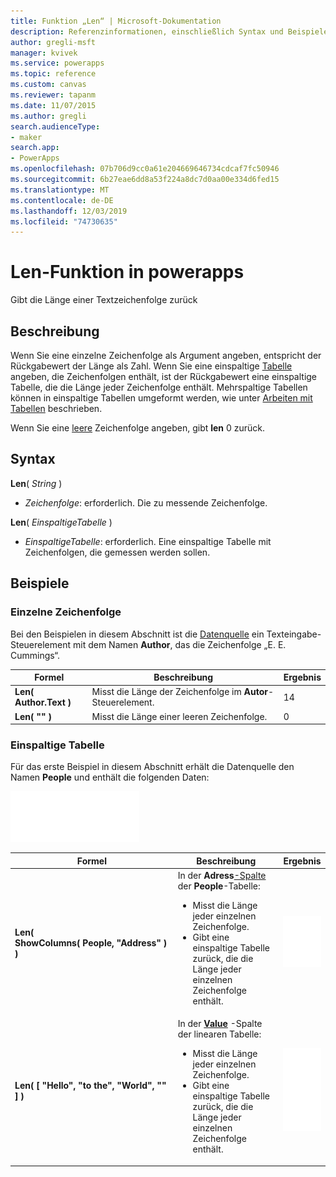 ```yaml
---
title: Funktion „Len“ | Microsoft-Dokumentation
description: Referenzinformationen, einschließlich Syntax und Beispielen, für die Len-Funktion in powerapps
author: gregli-msft
manager: kvivek
ms.service: powerapps
ms.topic: reference
ms.custom: canvas
ms.reviewer: tapanm
ms.date: 11/07/2015
ms.author: gregli
search.audienceType:
- maker
search.app:
- PowerApps
ms.openlocfilehash: 07b706d9cc0a61e204669646734cdcaf7fc50946
ms.sourcegitcommit: 6b27eae6dd8a53f224a8dc7d0aa00e334d6fed15
ms.translationtype: MT
ms.contentlocale: de-DE
ms.lasthandoff: 12/03/2019
ms.locfileid: "74730635"
---
```

# <a name="len-function-in-power-apps"></a>Len-Funktion in powerapps
Gibt die Länge einer Textzeichenfolge zurück

## <a name="description"></a>Beschreibung
Wenn Sie eine einzelne Zeichenfolge als Argument angeben, entspricht der Rückgabewert der Länge als Zahl.  Wenn Sie eine einspaltige [Tabelle](../working-with-tables.md) angeben, die Zeichenfolgen enthält, ist der Rückgabewert eine einspaltige Tabelle, die die Länge jeder Zeichenfolge enthält. Mehrspaltige Tabellen können in einspaltige Tabellen umgeformt werden, wie unter [Arbeiten mit Tabellen](../working-with-tables.md) beschrieben.

Wenn Sie eine [leere](function-isblank-isempty.md) Zeichenfolge angeben, gibt **len** 0 zurück.

## <a name="syntax"></a>Syntax
**Len**( *String* )

* *Zeichenfolge*: erforderlich. Die zu messende Zeichenfolge.

**Len**( *EinspaltigeTabelle* )

* *EinspaltigeTabelle*: erforderlich. Eine einspaltige Tabelle mit Zeichenfolgen, die gemessen werden sollen.

## <a name="examples"></a>Beispiele
### <a name="single-string"></a>Einzelne Zeichenfolge
Bei den Beispielen in diesem Abschnitt ist die [Datenquelle](../working-with-data-sources.md) ein Texteingabe-Steuerelement mit dem Namen **Author**, das die Zeichenfolge „E. E. Cummings“.

| Formel | Beschreibung | Ergebnis |
| --- | --- | --- |
| **Len( Author.Text )** |Misst die Länge der Zeichenfolge im **Autor**-Steuerelement. |14 |
| **Len( "" )** |Misst die Länge einer leeren Zeichenfolge. |0 |

### <a name="single-column-table"></a>Einspaltige Tabelle
Für das erste Beispiel in diesem Abschnitt erhält die Datenquelle den Namen **People** und enthält die folgenden Daten:

![](media/function-len/people-table.png)

| Formel | Beschreibung | Ergebnis |
| --- | --- | --- |
| **Len( ShowColumns(&nbsp;People,&nbsp;"Address"&nbsp;) )** |In der **Adress**[-Spalte](../working-with-tables.md#columns) der **People**-Tabelle:<br><ul><li>Misst die Länge jeder einzelnen Zeichenfolge.</li><li>Gibt eine einspaltige Tabelle zurück, die die Länge jeder einzelnen Zeichenfolge enthält.</li> |<style> img { max-width: none } </style> ![](media/function-len/people-table-len.png) |
| **Len( [ "Hello", "to the", "World", "" ] )** |In der **[Value](function-value.md)** -Spalte der linearen Tabelle:<br><ul><li>Misst die Länge jeder einzelnen Zeichenfolge.</li><li>Gibt eine einspaltige Tabelle zurück, die die Länge jeder einzelnen Zeichenfolge enthält.</li> |![](media/function-len/people-table-len-inline.png) |

